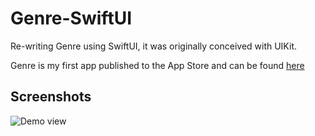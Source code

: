 # Genre-SwiftUI

Re-writing Genre using SwiftUI, it was originally conceived with UIKit. 

Genre is my first app published to the App Store and can be found [here](https://apps.apple.com/ie/app/genre-french-noun-genders/id1486027181#?platform=iphone)

## Screenshots

<img alt="Demo view" src="https://i.imgur.com/SeKvpmK.png" />
